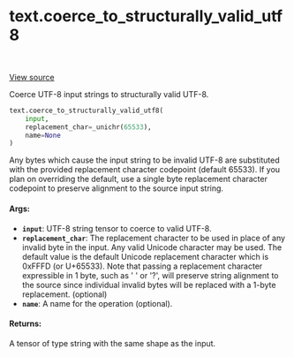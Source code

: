 <div itemscope itemtype="http://developers.google.com/ReferenceObject">
<meta itemprop="name" content="text.coerce_to_structurally_valid_utf8" />
<meta itemprop="path" content="Stable" />
</div>

# text.coerce_to_structurally_valid_utf8

<!-- Insert buttons and diff -->

<table class="tfo-notebook-buttons tfo-api" align="left">
</table>

<a target="_blank" href="https://github.com/tensorflow/text/tree/master/tensorflow_text/python/ops/string_ops.py">View
source</a>

Coerce UTF-8 input strings to structurally valid UTF-8.

``` python
text.coerce_to_structurally_valid_utf8(
    input,
    replacement_char=_unichr(65533),
    name=None
)
```

<!-- Placeholder for "Used in" -->

Any bytes which cause the input string to be invalid UTF-8 are substituted with
the provided replacement character codepoint (default 65533). If you plan on
overriding the default, use a single byte replacement character codepoint to
preserve alignment to the source input string.

#### Args:

*   <b>`input`</b>: UTF-8 string tensor to coerce to valid UTF-8.
*   <b>`replacement_char`</b>: The replacement character to be used in place of
    any invalid byte in the input. Any valid Unicode character may be used. The
    default value is the default Unicode replacement character which is 0xFFFD
    (or U+65533). Note that passing a replacement character expressible in 1
    byte, such as ' ' or '?', will preserve string alignment to the source since
    individual invalid bytes will be replaced with a 1-byte replacement.
    (optional)
*   <b>`name`</b>: A name for the operation (optional).

#### Returns:

A tensor of type string with the same shape as the input.
